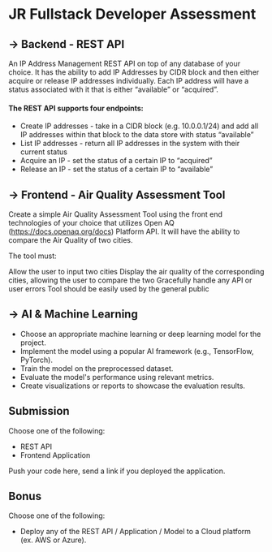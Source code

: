 # JR Fullstack Developer Assessment

## -> Backend - REST API
An IP Address Management REST API on top of any database of your choice. It has the ability to add IP Addresses by CIDR block and then either acquire or release IP addresses individually. Each IP address will have a status associated with it that is either “available” or “acquired”.

#### The REST API supports four endpoints:

* Create IP addresses - take in a CIDR block (e.g. 10.0.0.1/24) and add all IP addresses within that block to the data store with status “available”
* List IP addresses - return all IP addresses in the system with their current status
* Acquire an IP - set the status of a certain IP to “acquired”
* Release an IP - set the status of a certain IP to “available”


## -> Frontend - Air Quality Assessment Tool

Create a simple Air Quality Assessment Tool using the front end technologies of your choice that utilizes Open AQ (https://docs.openaq.org/docs) Platform API. It will have the ability to compare the Air Quality of two cities.

The tool must:

Allow the user to input two cities
Display the air quality of the corresponding cities, allowing the user to compare the two
Gracefully handle any API or user errors
Tool should be easily used by the general public

## -> AI & Machine Learning
* Choose an appropriate machine learning or deep learning model for the project.
* Implement the model using a popular AI framework (e.g., TensorFlow, PyTorch).
* Train the model on the preprocessed dataset.
* Evaluate the model's performance using relevant metrics.
* Create visualizations or reports to showcase the evaluation results.


## Submission
Choose one of the following:
* REST API
* Frontend Application

Push your code here, send a link if you deployed the application.


## Bonus
Choose one of the following:
* Deploy any of the REST API / Application / Model to a Cloud platform (ex. AWS or Azure).
